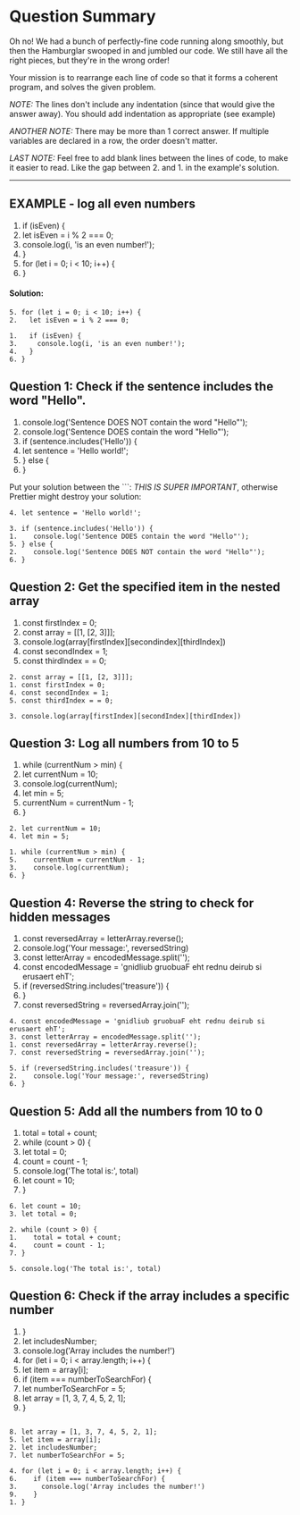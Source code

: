 # Question Summary

Oh no! We had a bunch of perfectly-fine code running along smoothly, but then
the Hamburglar swooped in and jumbled our code. We still have all the right
pieces, but they're in the wrong order!

Your mission is to rearrange each line of code so that it forms a coherent
program, and solves the given problem.

_NOTE:_ The lines don't include any indentation (since that would give the
answer away). You should add indentation as appropriate (see example)

_ANOTHER NOTE:_ There may be more than 1 correct answer. If multiple variables
are declared in a row, the order doesn't matter.

_LAST NOTE:_ Feel free to add blank lines between the lines of code, to make it
easier to read. Like the gap between 2. and 1. in the example's solution.

---

## EXAMPLE - log all even numbers

1. if (isEven) {
2. let isEven = i % 2 === 0;
3. console.log(i, 'is an even number!');
4. }
5. for (let i = 0; i < 10; i++) {
6. }

#### Solution:

```
5. for (let i = 0; i < 10; i++) {
2.   let isEven = i % 2 === 0;

1.   if (isEven) {
3.     console.log(i, 'is an even number!');
4.   }
6. }
```

## Question 1: Check if the sentence includes the word "Hello".

1. console.log('Sentence DOES NOT contain the word "Hello"');
2. console.log('Sentence DOES contain the word "Hello"');
3. if (sentence.includes('Hello')) {
4. let sentence = 'Hello world!';
5. } else {
6. }

Put your solution between the ```:
_THIS IS SUPER IMPORTANT_, otherwise Prettier might destroy your solution:

```
4. let sentence = 'Hello world!';

3. if (sentence.includes('Hello')) {
1.    console.log('Sentence DOES contain the word "Hello"');
5. } else {
2.    console.log('Sentence DOES NOT contain the word "Hello"');
6. }

```

## Question 2: Get the specified item in the nested array

1. const firstIndex = 0;
2. const array = [[1, [2, 3]]];
3. console.log(array[firstIndex][secondindex][thirdIndex])
4. const secondIndex = 1;
5. const thirdIndex = = 0;

```
2. const array = [[1, [2, 3]]];
1. const firstIndex = 0;
4. const secondIndex = 1;
5. const thirdIndex = = 0;

3. console.log(array[firstIndex][secondIndex][thirdIndex])
```

## Question 3: Log all numbers from 10 to 5

1. while (currentNum > min) {
2. let currentNum = 10;
3. console.log(currentNum);
4. let min = 5;
5. currentNum = currentNum - 1;
6. }

```
2. let currentNum = 10;
4. let min = 5;

1. while (currentNum > min) {
5.    currentNum = currentNum - 1;
3.    console.log(currentNum);
6. }
```

## Question 4: Reverse the string to check for hidden messages

1. const reversedArray = letterArray.reverse();
2. console.log('Your message:', reversedString)
3. const letterArray = encodedMessage.split('');
4. const encodedMessage = 'gnidliub gruobuaF eht rednu deirub si erusaert ehT';
5. if (reversedString.includes('treasure')) {
6. }
7. const reversedString = reversedArray.join('');

```
4. const encodedMessage = 'gnidliub gruobuaF eht rednu deirub si erusaert ehT';
3. const letterArray = encodedMessage.split('');
1. const reversedArray = letterArray.reverse();
7. const reversedString = reversedArray.join('');

5. if (reversedString.includes('treasure')) {
2.    console.log('Your message:', reversedString)
6. }
```

## Question 5: Add all the numbers from 10 to 0

1. total = total + count;
2. while (count > 0) {
3. let total = 0;
4. count = count - 1;
5. console.log('The total is:', total)
6. let count = 10;
7. }

```
6. let count = 10;
3. let total = 0;

2. while (count > 0) {
1.    total = total + count;
4.    count = count - 1;
7. }

5. console.log('The total is:', total)
```

## Question 6: Check if the array includes a specific number

1. }
2. let includesNumber;
3. console.log('Array includes the number!')
4. for (let i = 0; i < array.length; i++) {
5. let item = array[i];
6. if (item === numberToSearchFor) {
7. let numberToSearchFor = 5;
8. let array = [1, 3, 7, 4, 5, 2, 1];
9. }

```

8. let array = [1, 3, 7, 4, 5, 2, 1];
5. let item = array[i];
2. let includesNumber;
7. let numberToSearchFor = 5;

4. for (let i = 0; i < array.length; i++) {
6.    if (item === numberToSearchFor) {
3.      console.log('Array includes the number!')
9.    }
1. }
```
